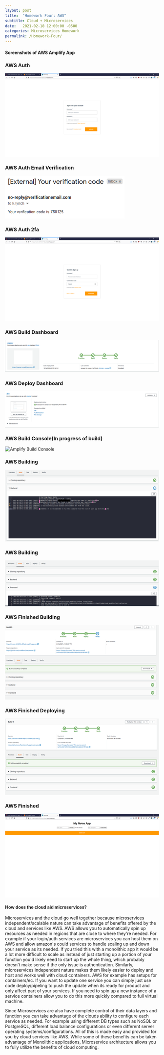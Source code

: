 ```yaml
---
layout: post
title:  "Homework Four: AWS"
subtitle: Cloud + Microservices
date:   2021-02-18 12:00:00 -0500
categories: Microservices Homework
permalink: /Homework-Four/
---
```


#### Screenshots of AWS Amplify App

### AWS Auth
![Amplify Account Creation/Auth](/images/AmplifyLogin.png)
### AWS Auth Email Verification
![Amplify Auth Verification email](/images/AmplifyLogin2.png)
### AWS Auth 2fa
![Amplify Login 2fa](/images/AmplifyLogin3.png)
### AWS Build Dashboard
![Amplify Console Build Status](/images/AmplifyConsole.png)
### AWS Deploy Dashboard
![Amplify Console Deploy Status](/images/AmplifyConsole2.png)
### AWS Build Console(In progress of build)  
![Amplify Build Console](/images/ModifyRepo.png)
### AWS Building
![Amplify Build Console Front end](/images/ModifyRepo2.png)
### AWS Building
![Amplify Build Console Back end](/images/ModifyRepo3.png)
### AWS Finished Building
![Amplify Build Console Finished](/images/ModifyRepo4.png)
### AWS Finished Deploying
![Amplify Deployment Finished](/images/ModifyRepo5.png)
### AWS Finished
![Amplify Deployment Result](/images/NotesApp.png)

#### How does the cloud aid microservices?

Microservices and the cloud go well together because microservices independent/scalable nature can take advantage of benefits offered by the cloud and services like AWS. AWS allows you to automatically spin up resources as needed in regions that are close to where they're needed. For example if your login/auth services are microservices you can host them on AWS and allow amazon's could services to handle scaling up and down your service as its needed. If you tried this with a monolithic app it would be a lot more difficult to scale as instead of just starting up a portion of your function you'd likely need to start up the whole thing, which probably doesn't make sense if the only issue is authentication. Similarly, microservices independent nature makes them likely easier to deploy and host and works well with cloud containers. AWS for example has setups for containers/ec. If you want to update one service you can simply just use code deploy/pipeling to push the update when its ready for product and only affect part of your services. If you need to spin up a new instance of a service containers allow you to do this more quickly compared to full virtual machine.

Since Microservices are also have complete control of their data layers and function you can take advantage of the clouds ability to configure each service as needed. For example using different DB types such as NoSQL or PostgreSQL, different load balance configurations or even different server operating systems/configurations. All of this is made easy and provided for you by cloud services like AWS. While some of these benefits can be taken advantage of Monolithic applications, Microservice architecture allows you to fully utilize the benefits of cloud computing. 








